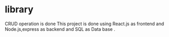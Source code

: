 # library
CRUD operation is done
This project is done using React.js as frontend and Node.js,express as backend and SQL as Data base .
